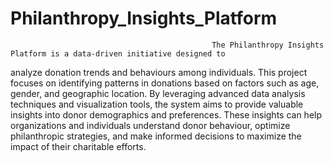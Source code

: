 # Philanthropy_Insights_Platform
 
                                                 The Philanthropy Insights Platform is a data-driven initiative designed to 
analyze donation trends and behaviours among individuals. This project focuses on identifying patterns in donations based on factors such as age, 
gender, and geographic location. By leveraging advanced data analysis techniques and visualization tools, the system aims to provide valuable insights 
into donor demographics and preferences. These insights can help organizations and individuals understand donor behaviour, optimize 
philanthropic strategies, and make informed decisions to maximize the impact of their charitable efforts. 
